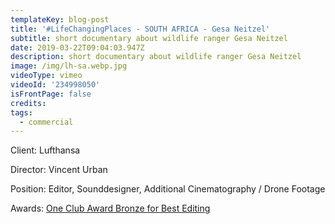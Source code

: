 ```yaml
---
templateKey: blog-post
title: '#LifeChangingPlaces - SOUTH AFRICA - Gesa Neitzel'
subtitle: short documentary about wildlife ranger Gesa Neitzel
date: 2019-03-22T09:04:03.947Z
description: short documentary about wildlife ranger Gesa Neitzel
image: /img/lh-sa.webp.jpg
videoType: vimeo
videoId: '234998050'
isFrontPage: false
credits:
tags:
  - commercial
---
```

Client: Lufthansa

Director: Vincent Urban

Position: Editor, Sounddesigner, Additional Cinematography / Drone Footage

Awards: [One Club Award Bronze for Best Editing](http://www.oneclub.org/awards/theoneshow/-archive/awards/2018/42/all/Craft+[d]+Editing/select)
